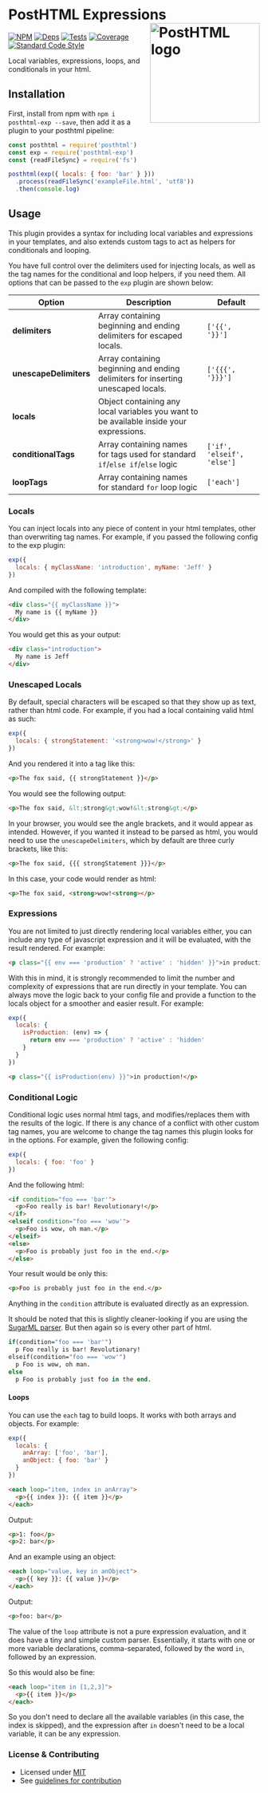 # PostHTML Expressions <img align="right" width="220" height="200" title="PostHTML logo" src="http://posthtml.github.io/posthtml/logo.svg">

[![NPM][npm]][npm-url]
[![Deps][deps]][deps-url]
[![Tests][travis]][travis-url]
[![Coverage][cover]][cover-url]
[![Standard Code Style][style]][style-url]

Local variables, expressions, loops, and conditionals in your html.

## Installation

First, install from npm with `npm i posthtml-exp --save`, then add it as a plugin to your posthtml pipeline:

```js
const posthtml = require('posthtml')
const exp = require('posthtml-exp')
const {readFileSync} = require('fs')

posthtml(exp({ locals: { foo: 'bar' } }))
  .process(readFileSync('exampleFile.html', 'utf8'))
  .then(console.log)
```

## Usage

This plugin provides a syntax for including local variables and expressions in your templates, and also extends custom tags to act as helpers for conditionals and looping.

You have full control over the delimiters used for injecting locals, as well as the tag names for the conditional and loop helpers, if you need them. All options that can be passed to the `exp` plugin are shown below:

| Option | Description | Default |
| ------ | ----------- | ------- |
| **delimiters** | Array containing beginning and ending delimiters for escaped locals. | `['{{', '}}']` |
| **unescapeDelimiters** | Array containing beginning and ending delimiters for inserting unescaped locals. | `['{{{', '}}}']` |
| **locals** | Object containing any local variables you want to be available inside your expressions. |
| **conditionalTags** | Array containing names for tags used for standard `if`/`else if`/`else` logic | `['if', 'elseif', 'else']` |
| **loopTags** | Array containing names for standard `for` loop logic | `['each']` |

### Locals

You can inject locals into any piece of content in your html templates, other than overwriting tag names. For example, if you passed the following config to the exp plugin:

```js
exp({
  locals: { myClassName: 'introduction', myName: 'Jeff' }
})
```

And compiled with the following template:

```html
<div class="{{ myClassName }}">
  My name is {{ myName }}
</div>
```

You would get this as your output:

```html
<div class="introduction">
  My name is Jeff
</div>
```

### Unescaped Locals

By default, special characters will be escaped so that they show up as text, rather than html code. For example, if you had a local containing valid html as such:

```js
exp({
  locals: { strongStatement: '<strong>wow!</strong>' }
})
```

And you rendered it into a tag like this:

```html
<p>The fox said, {{ strongStatement }}</p>
```

You would see the following output:

```html
<p>The fox said, &lt;strong&gt;wow!&lt;strong&gt;</p>
```

In your browser, you would see the angle brackets, and it would appear as intended. However, if you wanted it instead to be parsed as html, you would need to use the `unescapeDelimiters`, which by default are three curly brackets, like this:

```html
<p>The fox said, {{{ strongStatement }}}</p>
```

In this case, your code would render as html:

```html
<p>The fox said, <strong>wow!<strong></p>
```

### Expressions

You are not limited to just directly rendering local variables either, you can include any type of javascript expression and it will be evaluated, with the result rendered. For example:

```html
<p class="{{ env === 'production' ? 'active' : 'hidden' }}">in production!</p>
```

With this in mind, it is strongly recommended to limit the number and complexity of expressions that are run directly in your template. You can always move the logic back to your config file and provide a function to the locals object for a smoother and easier result. For example:

```js
exp({
  locals: {
    isProduction: (env) => {
      return env === 'production' ? 'active' : 'hidden'
    }
  }
})
```

```html
<p class="{{ isProduction(env) }}">in production!</p>
```

### Conditional Logic

Conditional logic uses normal html tags, and modifies/replaces them with the results of the logic. If there is any chance of a conflict with other custom tag names, you are welcome to change the tag names this plugin looks for in the options. For example, given the following config:

```js
exp({
  locals: { foo: 'foo' }
})
```

And the following html:

```html
<if condition="foo === 'bar'">
  <p>Foo really is bar! Revolutionary!</p>
</if>
<elseif condition="foo === 'wow'">
  <p>Foo is wow, oh man.</p>
</elseif>
<else>
  <p>Foo is probably just foo in the end.</p>
</else>
```

Your result would be only this:

```html
<p>Foo is probably just foo in the end.</p>
```

Anything in the `condition` attribute is evaluated directly as an expression.

It should be noted that this is slightly cleaner-looking if you are using the [SugarML parser](https://github.com/posthtml/sugarml). But then again so is every other part of html.

```sml
if(condition="foo === 'bar'")
  p Foo really is bar! Revolutionary!
elseif(condition="foo === 'wow'")
  p Foo is wow, oh man.
else
  p Foo is probably just foo in the end.
```

#### Loops

You can use the `each` tag to build loops. It works with both arrays and objects. For example:

```js
exp({
  locals: {
    anArray: ['foo', 'bar'],
    anObject: { foo: 'bar' }
  }
})
```

```html
<each loop="item, index in anArray">
  <p>{{ index }}: {{ item }}</p>
</each>
```

Output:

```html
<p>1: foo</p>
<p>2: bar</p>
```

And an example using an object:

```html
<each loop="value, key in anObject">
  <p>{{ key }}: {{ value }}</p>
</each>
```

Output:

```html
<p>foo: bar</p>
```

The value of the `loop` attribute is not a pure expression evaluation, and it does have a tiny and simple custom parser. Essentially, it starts with one or more variable declarations, comma-separated, followed by the word `in`, followed by an expression.

So this would also be fine:

```html
<each loop="item in [1,2,3]">
  <p>{{ item }}</p>
</each>
```

So you don't need to declare all the available variables (in this case, the index is skipped), and the expression after `in` doesn't need to be a local variable, it can be any expression.

### License & Contributing

- Licensed under [MIT](LICENSE)
- See [guidelines for contribution](CONTRIBUTING.md)

[npm]: https://img.shields.io/npm/v/posthtml-exp.svg
[npm-url]: https://npmjs.com/package/posthtml-exp

[deps]: https://david-dm.org/posthtml/posthtml-exp.svg
[deps-url]: https://david-dm.org/posthtml/posthtml-exp

[style]: https://img.shields.io/badge/code%20style-standard-yellow.svg
[style-url]: http://standardjs.com/

[travis]: http://img.shields.io/travis/posthtml/posthtml-exp.svg
[travis-url]: https://travis-ci.org/posthtml/posthtml-exp

[cover]: https://coveralls.io/repos/github/posthtml/posthtml-exp/badge.svg?branch=master
[cover-url]: https://coveralls.io/github/posthtml/posthtml-exp?branch=master
